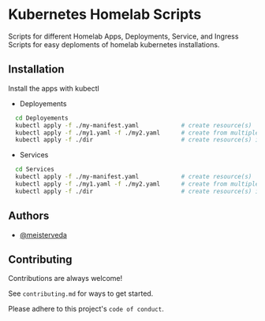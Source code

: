 # Kubernetes Homelab Scripts

Scripts for different Homelab Apps, Deployments, Service, and Ingress Scripts for easy deploments of homelab kubernetes installations.


## Installation

Install the apps with kubectl

- Deployements
```bash
  cd Deployements
  kubectl apply -f ./my-manifest.yaml            # create resource(s)
  kubectl apply -f ./my1.yaml -f ./my2.yaml      # create from multiple files
  kubectl apply -f ./dir                         # create resource(s) in all manifest files in dir
```

- Services
```bash
  cd Services
  kubectl apply -f ./my-manifest.yaml            # create resource(s)
  kubectl apply -f ./my1.yaml -f ./my2.yaml      # create from multiple files
  kubectl apply -f ./dir                         # create resource(s) in all manifest files in dir
```
    
## Authors

- [@meisterveda](https://www.github.com/meisterveda)

  
## Contributing

Contributions are always welcome!

See `contributing.md` for ways to get started.

Please adhere to this project's `code of conduct`.

  
<!-- ## FAQ

#### Question 1

Answer 1

## Apps

- Heimdall
- Pi-hole
- Mist.io
- Code server
- Grafana
- Prometheus
- Naggio
- nextcloud
- plex
- pfsense
- zabbix
- home-assistant
- jenkins
- sonarr
- radarr -->